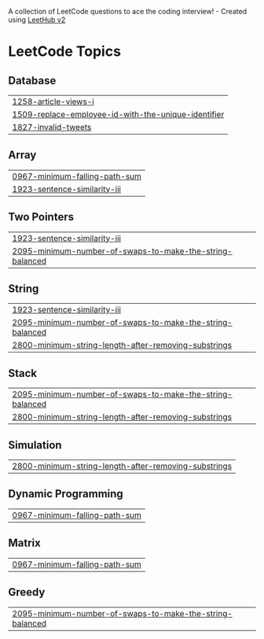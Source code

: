 A collection of LeetCode questions to ace the coding interview! - Created using [LeetHub v2](https://github.com/arunbhardwaj/LeetHub-2.0)
<!---LeetCode Topics Start-->
# LeetCode Topics
## Database
|  |
| ------- |
| [1258-article-views-i](https://github.com/ishit1011/Practice-SQL/tree/master/1258-article-views-i) |
| [1509-replace-employee-id-with-the-unique-identifier](https://github.com/ishit1011/Practice-SQL/tree/master/1509-replace-employee-id-with-the-unique-identifier) |
| [1827-invalid-tweets](https://github.com/ishit1011/Practice-SQL/tree/master/1827-invalid-tweets) |
## Array
|  |
| ------- |
| [0967-minimum-falling-path-sum](https://github.com/ishit1011/Practice-SQL/tree/master/0967-minimum-falling-path-sum) |
| [1923-sentence-similarity-iii](https://github.com/ishit1011/Practice-SQL/tree/master/1923-sentence-similarity-iii) |
## Two Pointers
|  |
| ------- |
| [1923-sentence-similarity-iii](https://github.com/ishit1011/Practice-SQL/tree/master/1923-sentence-similarity-iii) |
| [2095-minimum-number-of-swaps-to-make-the-string-balanced](https://github.com/ishit1011/Practice-SQL/tree/master/2095-minimum-number-of-swaps-to-make-the-string-balanced) |
## String
|  |
| ------- |
| [1923-sentence-similarity-iii](https://github.com/ishit1011/Practice-SQL/tree/master/1923-sentence-similarity-iii) |
| [2095-minimum-number-of-swaps-to-make-the-string-balanced](https://github.com/ishit1011/Practice-SQL/tree/master/2095-minimum-number-of-swaps-to-make-the-string-balanced) |
| [2800-minimum-string-length-after-removing-substrings](https://github.com/ishit1011/Practice-SQL/tree/master/2800-minimum-string-length-after-removing-substrings) |
## Stack
|  |
| ------- |
| [2095-minimum-number-of-swaps-to-make-the-string-balanced](https://github.com/ishit1011/Practice-SQL/tree/master/2095-minimum-number-of-swaps-to-make-the-string-balanced) |
| [2800-minimum-string-length-after-removing-substrings](https://github.com/ishit1011/Practice-SQL/tree/master/2800-minimum-string-length-after-removing-substrings) |
## Simulation
|  |
| ------- |
| [2800-minimum-string-length-after-removing-substrings](https://github.com/ishit1011/Practice-SQL/tree/master/2800-minimum-string-length-after-removing-substrings) |
## Dynamic Programming
|  |
| ------- |
| [0967-minimum-falling-path-sum](https://github.com/ishit1011/Practice-SQL/tree/master/0967-minimum-falling-path-sum) |
## Matrix
|  |
| ------- |
| [0967-minimum-falling-path-sum](https://github.com/ishit1011/Practice-SQL/tree/master/0967-minimum-falling-path-sum) |
## Greedy
|  |
| ------- |
| [2095-minimum-number-of-swaps-to-make-the-string-balanced](https://github.com/ishit1011/Practice-SQL/tree/master/2095-minimum-number-of-swaps-to-make-the-string-balanced) |
<!---LeetCode Topics End-->
